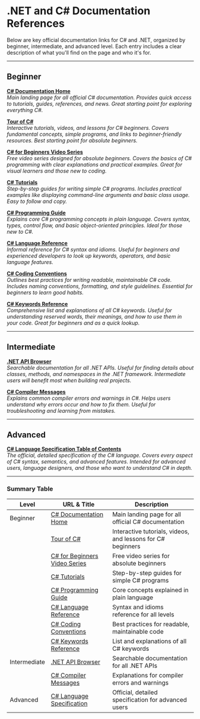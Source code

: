 # .NET and C# Documentation References

Below are key official documentation links for C# and .NET, organized by beginner, intermediate, and advanced level. Each entry includes a clear description of what you'll find on the page and who it's for.

---

## Beginner

**[C# Documentation Home](https://learn.microsoft.com/en-us/dotnet/csharp/)**  
*Main landing page for all official C# documentation. Provides quick access to tutorials, guides, references, and news. Great starting point for exploring everything C#.*

**[Tour of C#](https://learn.microsoft.com/en-us/dotnet/csharp/tour-of-csharp/)**  
*Interactive tutorials, videos, and lessons for C# beginners. Covers fundamental concepts, simple programs, and links to beginner-friendly resources. Best starting point for absolute beginners.*

**[C# for Beginners Video Series](https://learn.microsoft.com/en-us/shows/csharp-for-beginners/?languages=csharp)**  
*Free video series designed for absolute beginners. Covers the basics of C# programming with clear explanations and practical examples. Great for visual learners and those new to coding.*

**[C# Tutorials](https://learn.microsoft.com/en-us/dotnet/csharp/tutorials/)**  
*Step-by-step guides for writing simple C# programs. Includes practical examples like displaying command-line arguments and basic class usage. Easy to follow and copy.*

**[C# Programming Guide](https://learn.microsoft.com/en-us/dotnet/csharp/programming-guide/)**  
*Explains core C# programming concepts in plain language. Covers syntax, types, control flow, and basic object-oriented principles. Ideal for those new to C#.*

**[C# Language Reference](https://learn.microsoft.com/en-us/dotnet/csharp/language-reference/)**  
*Informal reference for C# syntax and idioms. Useful for beginners and experienced developers to look up keywords, operators, and basic language features.*

**[C# Coding Conventions](https://learn.microsoft.com/en-us/dotnet/csharp/programming-guide/inside-a-program/coding-conventions)**  
*Outlines best practices for writing readable, maintainable C# code. Includes naming conventions, formatting, and style guidelines. Essential for beginners to learn good habits.*

**[C# Keywords Reference](https://learn.microsoft.com/en-us/dotnet/csharp/language-reference/keywords/)**  
*Comprehensive list and explanations of all C# keywords. Useful for understanding reserved words, their meanings, and how to use them in your code. Great for beginners and as a quick lookup.*

---

## Intermediate

**[.NET API Browser](https://learn.microsoft.com/en-us/dotnet/api/)**  
*Searchable documentation for all .NET APIs. Useful for finding details about classes, methods, and namespaces in the .NET framework. Intermediate users will benefit most when building real projects.*

**[C# Compiler Messages](https://learn.microsoft.com/en-us/dotnet/csharp/language-reference/compiler-messages/)**  
*Explains common compiler errors and warnings in C#. Helps users understand why errors occur and how to fix them. Useful for troubleshooting and learning from mistakes.*

---

## Advanced

**[C# Language Specification Table of Contents](https://learn.microsoft.com/en-us/dotnet/csharp/language-reference/language-specification/readme)**  
*The official, detailed specification of the C# language. Covers every aspect of C# syntax, semantics, and advanced features. Intended for advanced users, language designers, and those who want to understand C# in depth.*

---

### Summary Table

| Level        | URL & Title                                                                 | Description                                                                                   |
|--------------|-----------------------------------------------------------------------------|-----------------------------------------------------------------------------------------------|
| Beginner     | [C# Documentation Home](https://learn.microsoft.com/en-us/dotnet/csharp/)    | Main landing page for all official C# documentation                                           |
|              | [Tour of C#](https://learn.microsoft.com/en-us/dotnet/csharp/tour-of-csharp/) | Interactive tutorials, videos, and lessons for C# beginners                                   |
|              | [C# for Beginners Video Series](https://learn.microsoft.com/en-us/shows/csharp-for-beginners/?languages=csharp) | Free video series for absolute beginners                                                      |
|              | [C# Tutorials](https://learn.microsoft.com/en-us/dotnet/csharp/tutorials/)   | Step-by-step guides for simple C# programs                                                    |
|              | [C# Programming Guide](https://learn.microsoft.com/en-us/dotnet/csharp/programming-guide/) | Core concepts explained in plain language                                                     |
|              | [C# Language Reference](https://learn.microsoft.com/en-us/dotnet/csharp/language-reference/) | Syntax and idioms reference for all levels                                                    |
|              | [C# Coding Conventions](https://learn.microsoft.com/en-us/dotnet/csharp/programming-guide/inside-a-program/coding-conventions) | Best practices for readable, maintainable code                                                |
|              | [C# Keywords Reference](https://learn.microsoft.com/en-us/dotnet/csharp/language-reference/keywords/) | List and explanations of all C# keywords                                                      |
| Intermediate | [.NET API Browser](https://learn.microsoft.com/en-us/dotnet/api/)            | Searchable documentation for all .NET APIs                                                    |
|              | [C# Compiler Messages](https://learn.microsoft.com/en-us/dotnet/csharp/language-reference/compiler-messages/) | Explanations for compiler errors and warnings                                                 |
| Advanced     | [C# Language Specification](https://learn.microsoft.com/en-us/dotnet/csharp/language-reference/language-specification/readme) | Official, detailed specification for advanced users                                           |
